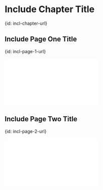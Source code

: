 # Include Chapter Title
{id: incl-chapter-url}

## Include Page One Title
{id: incl-page-1-url}

![This Title](sample/do.py)

## Include Page Two Title
{id: incl-page-2-url}

![](sample/do.py)
